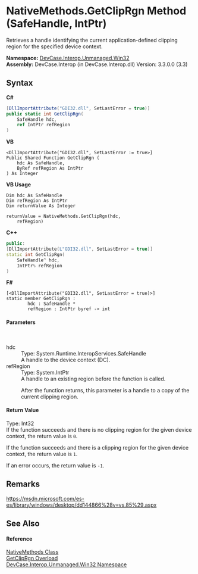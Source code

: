 # NativeMethods.GetClipRgn Method (SafeHandle, IntPtr)
 

Retrieves a handle identifying the current application-defined clipping region for the specified device context.

**Namespace:**&nbsp;<a href="N_DevCase_Interop_Unmanaged_Win32">DevCase.Interop.Unmanaged.Win32</a><br />**Assembly:**&nbsp;DevCase.Interop (in DevCase.Interop.dll) Version: 3.3.0.0 (3.3)

## Syntax

**C#**<br />
``` C#
[DllImportAttribute("GDI32.dll", SetLastError = true)]
public static int GetClipRgn(
	SafeHandle hdc,
	ref IntPtr refRegion
)
```

**VB**<br />
``` VB
<DllImportAttribute("GDI32.dll", SetLastError := true>]
Public Shared Function GetClipRgn ( 
	hdc As SafeHandle,
	ByRef refRegion As IntPtr
) As Integer
```

**VB Usage**<br />
``` VB Usage
Dim hdc As SafeHandle
Dim refRegion As IntPtr
Dim returnValue As Integer

returnValue = NativeMethods.GetClipRgn(hdc, 
	refRegion)
```

**C++**<br />
``` C++
public:
[DllImportAttribute(L"GDI32.dll", SetLastError = true)]
static int GetClipRgn(
	SafeHandle^ hdc, 
	IntPtr% refRegion
)
```

**F#**<br />
``` F#
[<DllImportAttribute("GDI32.dll", SetLastError = true)>]
static member GetClipRgn : 
        hdc : SafeHandle * 
        refRegion : IntPtr byref -> int 

```


#### Parameters
&nbsp;<dl><dt>hdc</dt><dd>Type: System.Runtime.InteropServices.SafeHandle<br />A handle to the device context (DC).</dd><dt>refRegion</dt><dd>Type: System.IntPtr<br />A handle to an existing region before the function is called. 

 After the function returns, this parameter is a handle to a copy of the current clipping region.</dd></dl>

#### Return Value
Type: Int32<br />If the function succeeds and there is no clipping region for the given device context, the return value is `0`. 

 If the function succeeds and there is a clipping region for the given device context, the return value is `1`. 

 If an error occurs, the return value is `-1`.

## Remarks
<a href="https://msdn.microsoft.com/es-es/library/windows/desktop/dd144866%28v=vs.85%29.aspx" target="_blank">https://msdn.microsoft.com/es-es/library/windows/desktop/dd144866%28v=vs.85%29.aspx</a>

## See Also


#### Reference
<a href="T_DevCase_Interop_Unmanaged_Win32_NativeMethods">NativeMethods Class</a><br /><a href="Overload_DevCase_Interop_Unmanaged_Win32_NativeMethods_GetClipRgn">GetClipRgn Overload</a><br /><a href="N_DevCase_Interop_Unmanaged_Win32">DevCase.Interop.Unmanaged.Win32 Namespace</a><br />